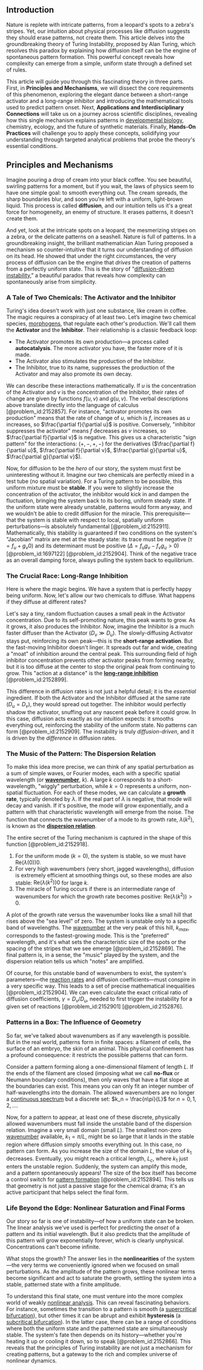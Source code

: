 ## Introduction
Nature is replete with intricate patterns, from a leopard's spots to a zebra's stripes. Yet, our intuition about physical processes like diffusion suggests they should erase patterns, not create them. This article delves into the groundbreaking theory of Turing Instability, proposed by Alan Turing, which resolves this paradox by explaining how diffusion itself can be the engine of spontaneous pattern formation. This powerful concept reveals how complexity can emerge from a simple, uniform state through a defined set of rules.

This article will guide you through this fascinating theory in three parts. First, in **Principles and Mechanisms**, we will dissect the core requirements of this phenomenon, exploring the elegant dance between a short-range activator and a long-range inhibitor and introducing the mathematical tools used to predict pattern onset. Next, **Applications and Interdisciplinary Connections** will take us on a journey across scientific disciplines, revealing how this single mechanism explains patterns in [developmental biology](@article_id:141368), chemistry, ecology, and the future of synthetic materials. Finally, **Hands-On Practices** will challenge you to apply these concepts, solidifying your understanding through targeted analytical problems that probe the theory's essential conditions.

## Principles and Mechanisms

Imagine pouring a drop of cream into your black coffee. You see beautiful, swirling patterns for a moment, but if you wait, the laws of physics seem to have one simple goal: to smooth everything out. The cream spreads, the sharp boundaries blur, and soon you're left with a uniform, light-brown liquid. This process is called **diffusion**, and our intuition tells us it's a great force for homogeneity, an enemy of structure. It erases patterns, it doesn't create them.

And yet, look at the intricate spots on a leopard, the mesmerizing stripes on a zebra, or the delicate patterns on a seashell. Nature is full of patterns. In a groundbreaking insight, the brilliant mathematician Alan Turing proposed a mechanism so counter-intuitive that it turns our understanding of diffusion on its head. He showed that under the right circumstances, the very process of diffusion can be the engine that *drives* the creation of patterns from a perfectly uniform state. This is the story of "[diffusion-driven instability](@article_id:158142)," a beautiful paradox that reveals how complexity can spontaneously arise from simplicity.

### A Tale of Two Chemicals: The Activator and the Inhibitor

Turing's idea doesn't work with just one substance, like cream in coffee. The magic requires a conspiracy of at least two. Let’s imagine two chemical species, [morphogens](@article_id:148619), that regulate each other's production. We'll call them the **Activator** and the **Inhibitor**. Their relationship is a classic feedback loop:

*   The Activator promotes its own production—a process called **autocatalysis**. The more activator you have, the faster more of it is made.
*   The Activator also stimulates the production of the Inhibitor.
*   The Inhibitor, true to its name, suppresses the production of the Activator and may also promote its own decay.

We can describe these interactions mathematically. If $u$ is the concentration of the Activator and $v$ is the concentration of the Inhibitor, their rates of change are given by functions $f(u,v)$ and $g(u,v)$. The verbal descriptions above translate directly into the language of calculus [@problem_id:2152857]. For instance, "activator promotes its own production" means that the rate of change of $u$, which is $f$, increases as $u$ increases, so $\frac{\partial f}{\partial u}$ is positive. Conversely, "inhibitor suppresses the activator" means $f$ decreases as $v$ increases, so $\frac{\partial f}{\partial v}$ is negative. This gives us a characteristic "sign pattern" for the interactions: $(+, -, +, -)$ for the derivatives ($\frac{\partial f}{\partial u}$, $\frac{\partial f}{\partial v}$, $\frac{\partial g}{\partial u}$, $\frac{\partial g}{\partial v}$).

Now, for diffusion to be the *hero* of our story, the system must first be uninteresting without it. Imagine our two chemicals are perfectly mixed in a test tube (no spatial variation). For a Turing pattern to be possible, this uniform mixture must be **stable**. If you were to slightly increase the concentration of the activator, the inhibitor would kick in and dampen the fluctuation, bringing the system back to its boring, uniform steady state. If the uniform state were already unstable, patterns would form anyway, and we wouldn't be able to credit diffusion for the miracle. This prerequisite—that the system is stable with respect to local, spatially uniform perturbations—is absolutely fundamental [@problem_id:2152911]. Mathematically, this stability is guaranteed if two conditions on the system's "Jacobian" matrix are met at the steady state: its trace must be negative ($\tau = f_u + g_v  0$) and its determinant must be positive ($\Delta = f_u g_v - f_v g_u > 0$) [@problem_id:1697122] [@problem_id:2152904]. Think of the negative trace as an overall damping force, always pulling the system back to equilibrium.

### The Crucial Race: Long-Range Inhibition

Here is where the magic begins. We have a system that is perfectly happy being uniform. Now, let's allow our two chemicals to diffuse. What happens if they diffuse at different rates?

Let's say a tiny, random fluctuation causes a small peak in the Activator concentration. Due to its self-promoting nature, this peak wants to grow. As it grows, it also produces the Inhibitor. Now, imagine the Inhibitor is a much faster diffuser than the Activator ($D_v \gg D_u$). The slowly-diffusing Activator stays put, reinforcing its own peak—this is the **short-range activation**. But the fast-moving Inhibitor doesn't linger. It spreads out far and wide, creating a "moat" of inhibition around the central peak. This surrounding field of high inhibitor concentration prevents other activator peaks from forming nearby, but it is too diffuse at the center to stop the original peak from continuing to grow. This "action at a distance" is the **[long-range inhibition](@article_id:200062)** [@problem_id:2152899].

This difference in diffusion rates is not just a helpful detail; it is the *essential* ingredient. If both the Activator and the Inhibitor diffused at the same rate ($D_u = D_v$), they would spread out together. The inhibitor would perfectly shadow the activator, snuffing out any nascent peak before it could grow. In this case, diffusion acts exactly as our intuition expects: it smooths everything out, reinforcing the stability of the uniform state. No patterns can form [@problem_id:2152909]. The instability is truly *diffusion-driven*, and it is driven by the *difference* in diffusion rates.

### The Music of the Pattern: The Dispersion Relation

To make this idea more precise, we can think of any spatial perturbation as a sum of simple waves, or Fourier modes, each with a specific spatial wavelength (or **[wavenumber](@article_id:171958)**, $k$). A large $k$ corresponds to a short-wavelength, "wiggly" perturbation, while $k=0$ represents a uniform, non-spatial fluctuation. For each of these modes, we can calculate a **growth rate**, typically denoted by $\lambda$. If the real part of $\lambda$ is negative, that mode will decay and vanish. If it's positive, the mode will grow exponentially, and a pattern with that characteristic wavelength will emerge from the noise. The function that connects the wavenumber of a mode to its growth rate, $\lambda(k^2)$, is known as the **[dispersion relation](@article_id:138019)**.

The entire secret of the Turing mechanism is captured in the shape of this function [@problem_id:2152918].
1.  For the uniform mode ($k=0$), the system is stable, so we must have $\text{Re}(\lambda(0))  0$.
2.  For very high wavenumbers (very short, jagged wavelengths), diffusion is extremely efficient at smoothing things out, so these modes are also stable: $\text{Re}(\lambda(k^2))  0$ for large $k$.
3.  The miracle of Turing occurs if there is an intermediate range of wavenumbers for which the growth rate becomes positive: $\text{Re}(\lambda(k^2)) > 0$.

A plot of the growth rate versus the wavenumber looks like a small hill that rises above the "sea level" of zero. The system is unstable only to a specific band of wavelengths. The [wavenumber](@article_id:171958) at the very peak of this hill, $k_{max}$, corresponds to the fastest-growing mode. This is the "preferred" wavelength, and it's what sets the characteristic size of the spots or the spacing of the stripes that we see emerge [@problem_id:2152869]. The final pattern is, in a sense, the "music" played by the system, and the dispersion relation tells us which "notes" are amplified.

Of course, for this unstable band of wavenumbers to exist, the system's parameters—the [reaction rates](@article_id:142161) and diffusion coefficients—must conspire in a very specific way. This leads to a set of precise mathematical inequalities [@problem_id:2152904]. We can even calculate the exact critical ratio of diffusion coefficients, $\gamma = D_v/D_u$, needed to first trigger the instability for a given set of reactions [@problem_id:2152901] [@problem_id:2152876].

### Patterns in a Box: The Influence of Geometry

So far, we've talked about wavenumbers as if any wavelength is possible. But in the real world, patterns form in finite spaces: a filament of cells, the surface of an embryo, the skin of an animal. This physical confinement has a profound consequence: it restricts the possible patterns that can form.

Consider a pattern forming along a one-dimensional filament of length $L$. If the ends of the filament are closed (imposing what we call **no-flux** or Neumann boundary conditions), then only waves that have a flat slope at the boundaries can exist. This means you can only fit an integer number of half-wavelengths into the domain. The allowed wavenumbers are no longer a [continuous spectrum](@article_id:153079) but a discrete set: $k_n = \frac{n\pi}{L}$ for $n = 0, 1, 2, ...$.

Now, for a pattern to appear, at least one of these discrete, physically allowed wavenumbers must fall inside the unstable band of the dispersion relation. Imagine a very small domain (small $L$). The smallest non-zero [wavenumber](@article_id:171958) available, $k_1 = \pi/L$, might be so large that it lands in the stable region where diffusion simply smooths everything out. In this case, no pattern can form. As you increase the size of the domain $L$, the value of $k_1$ decreases. Eventually, you might reach a critical length, $L_c$, where $k_1$ just enters the unstable region. Suddenly, the system can amplify this mode, and a pattern spontaneously appears! The size of the box itself has become a control switch for [pattern formation](@article_id:139504) [@problem_id:2152894]. This tells us that geometry is not just a passive stage for the chemical drama; it's an active participant that helps select the final form.

### Life Beyond the Edge: Nonlinear Saturation and Final Forms

Our story so far is one of instability—of how a uniform state can be broken. The linear analysis we've used is perfect for predicting the *onset* of a pattern and its initial wavelength. But it also predicts that the amplitude of this pattern will grow exponentially forever, which is clearly unphysical. Concentrations can't become infinite.

What stops the growth? The answer lies in the **nonlinearities** of the system—the very terms we conveniently ignored when we focused on small perturbations. As the amplitude of the pattern grows, these nonlinear terms become significant and act to saturate the growth, settling the system into a stable, patterned state with a finite amplitude.

To understand this final state, one must venture into the more complex world of weakly [nonlinear analysis](@article_id:167742). This can reveal fascinating behaviors. For instance, sometimes the transition to a pattern is smooth (a [supercritical bifurcation](@article_id:271515)), but other times it can be abrupt and exhibit **hysteresis** (a [subcritical bifurcation](@article_id:262767)). In the latter case, there can be a range of conditions where both the uniform state and the patterned state are simultaneously stable. The system's fate then depends on its history—whether you're heating it up or cooling it down, so to speak [@problem_id:2152866]. This reveals that the principles of Turing instability are not just a mechanism for creating patterns, but a gateway to the rich and complex universe of nonlinear dynamics.